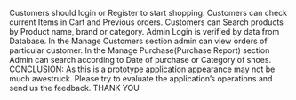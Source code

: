 
Customers should login or Register to start shopping.
Customers can check current Items in Cart and Previous orders.
Customers can Search products by Product name, brand or category.
Admin Login is verified by data from Database.
In the Manage Customers section admin can view orders of particular customer.
In the Manage Purchase(Purchase Report) section Admin can search according to Date of purchase or Category of shoes.
CONCLUSION:
As this is a prototype application appearance may not be much awestruck. Please try to evaluate the application’s operations and send us the feedback.
THANK YOU
